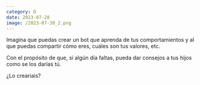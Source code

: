 ```yaml
--- 
category: D 
date: 2023-07-28 
image: /2023-07-30_2.png 
--- 
```


Imagina que puedas crear un bot que aprenda de tus comportamientos y al que puedas compartir cómo eres, cuáles son tus valores, etc.

Con el propósito de que, si algún día faltas, pueda dar consejos a tus hijos como se los darías tú.

¿Lo creariais?